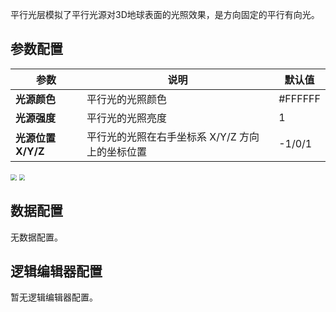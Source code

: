 
平行光层模拟了平行光源对3D地球表面的光照效果，是方向固定的平行有向光。

## 参数配置
| 参数 | 说明 | 默认值 |
| --- | --- | --- |
| **光源颜色** | 平行光的光照颜色 | #FFFFFF |
| **光源强度** | 平行光的光照亮度 | 1 |
| **光源位置 X/Y/Z** | 平行光的光照在右手坐标系 X/Y/Z 方向上的坐标位置 | -1/0/1 |

<img src="(https://qcloudimg.tencent-cloud.cn/raw/780a17b86ca2d8bbd12198dc41abc88b.png"  style="zoom:60%;">

<img src="(https://qcloudimg.tencent-cloud.cn/raw/3ee88b3166dfd1c6f70cc55ab3bea291.png"  style="zoom:60%;">

## 数据配置
无数据配置。

## 逻辑编辑器配置
暂无逻辑编辑器配置。

